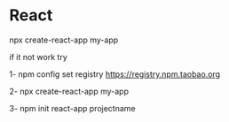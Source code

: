 # React

npx create-react-app my-app

if it not work try

  1- npm config set registry https://registry.npm.taobao.org
  
  2- npx create-react-app my-app
  
  3- npm init react-app projectname
  
